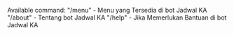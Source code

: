 Available command:
"/menu" - Menu yang Tersedia di bot Jadwal KA
"/about" - Tentang bot Jadwal KA
"/help" - Jika Memerlukan Bantuan di bot Jadwal KA
